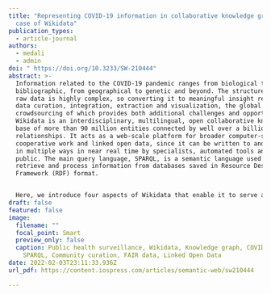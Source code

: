 ```yaml
---
title: "Representing COVID-19 information in collaborative knowledge graphs: the
  case of Wikidata"
publication_types:
  - article-journal
authors:
  - medali
  - admin
doi: " https://doi.org/10.3233/SW-210444"
abstract: >-
  Information related to the COVID-19 pandemic ranges from biological to
  bibliographic, from geographical to genetic and beyond. The structure of the
  raw data is highly complex, so converting it to meaningful insight requires
  data curation, integration, extraction and visualization, the global
  crowdsourcing of which provides both additional challenges and opportunities.
  Wikidata is an interdisciplinary, multilingual, open collaborative knowledge
  base of more than 90 million entities connected by well over a billion
  relationships. It acts as a web-scale platform for broader computer-supported
  cooperative work and linked open data, since it can be written to and queried
  in multiple ways in near real time by specialists, automated tools and the
  public. The main query language, SPARQL, is a semantic language used to
  retrieve and process information from databases saved in Resource Description
  Framework (RDF) format.


  Here, we introduce four aspects of Wikidata that enable it to serve as a knowledge base for general information on the COVID-19 pandemic: its flexible data model, its multilingual features, its alignment to multiple external databases, and its multidisciplinary organization. The rich knowledge graph created for COVID-19 in Wikidata can be visualized, explored, and analyzed for purposes like decision support as well as educational and scholarly research.
draft: false
featured: false
image:
  filename: ""
  focal_point: Smart
  preview_only: false
  caption: Public health surveillance, Wikidata, Knowledge graph, COVID-19,
    SPARQL, Community curation, FAIR data, Linked Open Data
date: 2022-02-03T23:11:33.936Z
url_pdf: https://content.iospress.com/articles/semantic-web/sw210444

---
```

